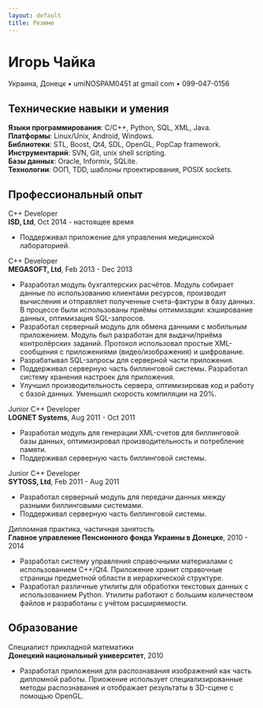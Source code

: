 ```yaml
---
layout: default
title: Резюме
---
```


# Игорь Чайка

Украина, Донецк • umi<span class="NOSPAM">NOSPAM</span>0451 at gmail com • 099-047-0156

## Технические навыки и умения

**Языки программирования**: C/C++, Python, SQL, XML, Java.  
**Платформы**: Linux/Unix, Android, Windows.  
**Библиотеки**: STL, Boost, Qt4, SDL, OpenGL, PopCap framework.  
**Инструментарий**: SVN, Git, unix shell scripting.  
**Базы данных**: Oracle, Informix, SQLite.  
**Технологии**: ООП, TDD, шаблоны проектирования, POSIX sockets.  

## Профессиональный опыт

C++ Developer  
**ISD, Ltd**, Oct 2014 - настоящее время

* Поддерживал приложение для управления медицинской лабораторией.

C++ Developer  
**MEGASOFT, Ltd**, Feb 2013 - Dec 2013

* Разработал модуль бухгалтерских расчётов. Модуль собирает данные по использованию клиентами ресурсов, производит вычисления и отправляет полученные счета-фактуры в базу данных. В процессе были использованы приёмы оптимизации: кэширование данных, оптимизация SQL-запросов.
* Разработал серверный модуль для обмена данными с мобильным приложением. Модуль был разработан для выдачи/приёма контролёрских заданий. Протокол использовал простые XML-сообщения с приложениями (видео/изображения) и шифрование.
* Разрабатывал SQL-запросы для серверной части приложения.
* Поддерживал серверную часть биллинговой системы. Разработал систему хранения настроек для приложения.
* Улучшил производительность сервера, оптимизировав код и работу с базой данных. Уменьшил скорость компиляции на 20%.

Junior C++ Developer  
**LOGNET Systems**, Aug 2011 - Oct 2011

* Разработал модуль для генерации XML-счетов для биллинговой базы данных, оптимизировал производительность и потребление памяти.
* Поддерживал серверную часть биллинговой системы.

Junior C++ Developer  
**SYTOSS, Ltd**, Feb 2011 - Aug 2011

* Разработал серверный модуль для передачи данных между разными биллинговыми системами.
* Поддерживал серверную часть биллинговой системы.

Дипломная практика, частичная занятость  
**Главное управление Пенсионного фонда Украины в Донецке**, 2010 - 2014

* Разработал систему управления справочными материалами с использованием C++/Qt4. Приложение хранит справочные страницы предметной области в иерархической структуре.
* Разработал различные утилиты для обработки текстовых данных с использованием Python. Утилиты работают с большим количеством файлов и разработаны с учётом расширяемости.

## Образование

Специалист прикладной математики  
**Донецкий национальный университет**, 2010

* Разработал приложения для распознавания изображений как часть дипломной работы. Приожение использует специализированные методы распознавания и отображает результаты в 3D-сцене с помощью OpenGL.
